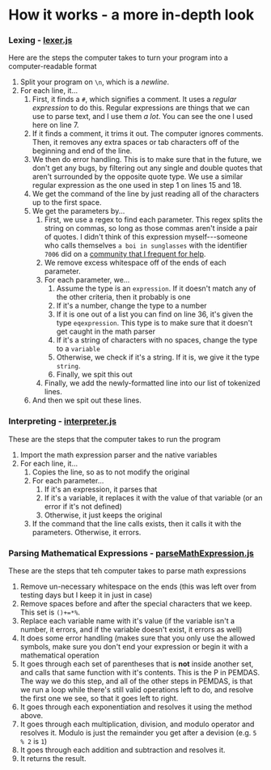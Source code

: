 # How it works - a more in-depth look

### Lexing - [lexer.js](../src/lexer.js)
Here are the steps the computer takes to turn your program into a computer-readable format
1. Split your program on `\n`, which is a *newline*.
2. For each line, it...
	1. First, it finds a `#`, which signifies a comment. It uses a *regular expression* to do this. Regular expressions are things that we can use to parse text, and I use them *a lot*. You can see the one I used here on line 7.
	2. If it finds a comment, it trims it out. The computer ignores comments. Then, it removes any extra spaces or tab characters off of the beginning and end of the line.
	3. We then do error handling. This is to make sure that in the future, we don't get any bugs, by filtering out any single and double quotes that aren't surrounded by the opposite quote type. We use a similar regular expression as the one used in step 1 on lines 15 and 18.
	4. We get the command of the line by just reading all of the characters up to the first space.
	5. We get the parameters by...
		1. First, we use a regex to find each parameter. This regex splits the string on commas, so long as those commas aren't inside a pair of quotes. I didn't think of this expression myself---someone who calls themselves `a boi in sunglasses` with the identifier `7006` did on a [community that I frequent for help](https://discord.gg/code).
		2. We remove excess whitespace off of the ends of each parameter.
		3. For each parameter, we...
			1. Assume the type is an `expression`. If it doesn't match any of the other criteria, then it probably is one
			2. If it's a number, change the type to a number
			3. If it is one out of a list you can find on line 36, it's given the type `eqexpression`. This type is to make sure that it doesn't get caught in the math parser
			4. If it's a string of characters with no spaces, change the type to a `variable`
			5. Otherwise, we check if it's a string. If it is, we give it the type `string`.
			6. Finally, we spit this out
		6. Finally, we add the newly-formatted line into our list of tokenized lines.
	3. And then we spit out these lines.

### Interpreting - [interpreter.js](../src/interpreter.js)
These are the steps that the computer takes to run the program
1. Import the math expression parser and the native variables
2. For each line, it...
	1. Copies the line, so as to not modify the original
	2. For each parameter...
		1. If it's an expression, it parses that
		2. If it's a variable, it replaces it with the value of that variable (or an error if it's not defined)
		3. Otherwise, it just keeps the original
	3. If the command that the line calls exists, then it calls it with the parameters. Otherwise, it errors.

### Parsing Mathematical Expressions - [parseMathExpression.js](../src/parseMathExpression.js)
These are the steps that teh computer takes to parse math expressions
1. Remove un-necessary whitespace on the ends (this was left over from testing days but I keep it in just in case)
2. Remove spaces before and after the special characters that we keep. This set is `()+=*%`.
3. Replace each variable name with it's value (if the variable isn't a number, it errors, and if the variable doesn't exist, it errors as well)
4. It does some error handling (makes sure that you only use the allowed symbols, make sure you don't end your expression or begin it with a mathematical operation
5. It goes through each set of parentheses that is **not** inside another set, and calls that same function with it's contents. This is the P in PEMDAS. The way we do this step, and all of the other steps in PEMDAS, is that we run a loop while there's still valid operations left to do, and resolve the first one we see, so that it goes left to right.
6. It goes through each exponentiation and resolves it using the method above.
7. It goes through each multiplication, division, and modulo operator and resolves it. Modulo is just the remainder you get after a devision (e.g. `5 % 2` is `1`)
8. It goes through each addition and subtraction and resolves it.
9. It returns the result.
